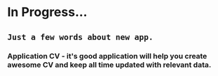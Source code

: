 # In Progress...
## **`Just a few words about new app.`**

### Application CV - it's good application will help you create awesome CV and keep all time updated with relevant data.
